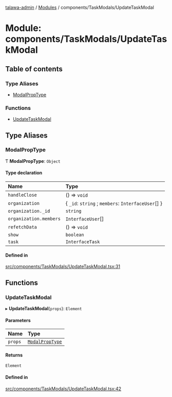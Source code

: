 [talawa-admin](../README.md) / [Modules](../modules.md) / components/TaskModals/UpdateTaskModal

# Module: components/TaskModals/UpdateTaskModal

## Table of contents

### Type Aliases

- [ModalPropType](components_TaskModals_UpdateTaskModal.md#modalproptype)

### Functions

- [UpdateTaskModal](components_TaskModals_UpdateTaskModal.md#updatetaskmodal)

## Type Aliases

### ModalPropType

Ƭ **ModalPropType**: `Object`

#### Type declaration

| Name | Type |
| :------ | :------ |
| `handleClose` | () => `void` |
| `organization` | \{ `_id`: `string` ; `members`: `InterfaceUser`[]  \} |
| `organization._id` | `string` |
| `organization.members` | `InterfaceUser`[] |
| `refetchData` | () => `void` |
| `show` | `boolean` |
| `task` | `InterfaceTask` |

#### Defined in

[src/components/TaskModals/UpdateTaskModal.tsx:31](https://github.com/PalisadoesFoundation/talawa-admin/blob/b619a0d/src/components/TaskModals/UpdateTaskModal.tsx#L31)

## Functions

### UpdateTaskModal

▸ **UpdateTaskModal**(`props`): `Element`

#### Parameters

| Name | Type |
| :------ | :------ |
| `props` | [`ModalPropType`](components_TaskModals_UpdateTaskModal.md#modalproptype) |

#### Returns

`Element`

#### Defined in

[src/components/TaskModals/UpdateTaskModal.tsx:42](https://github.com/PalisadoesFoundation/talawa-admin/blob/b619a0d/src/components/TaskModals/UpdateTaskModal.tsx#L42)
